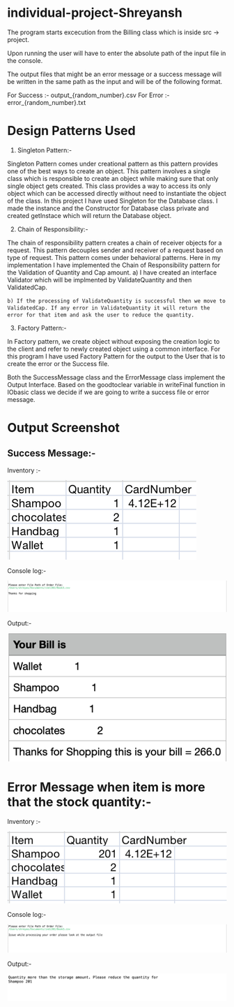 # individual-project-Shreyansh

The program starts excecution from the Billing class which is inside src -> project.

Upon running the user will have to enter the absolute path of the input file in the console.

The output files that might be an error message or a success message will be written in the same path as the input and will be of the following format.

For Success :- output_{random_number}.csv
For Error :- error_{random_number}.txt

# Design Patterns Used

1) Singleton Pattern:-

Singleton Pattern comes under creational pattern as this pattern provides one of the best ways to create an object. This pattern involves a single class which is responsible to create an object while making sure that only single object gets created. This class provides a way to access its only object which can be accessed directly without need to instantiate the object of the class. In this project I have used Singleton for the Database class. I made the instance and the Constructor for Database class private and created getInstace which will return the Database object.

2) Chain of Responsibility:- 

The chain of responsibility pattern creates a chain of receiver objects for a request. This pattern decouples sender and receiver of a request based on type of request. This pattern comes under behavioral patterns. Here in my implementation I have implemented the Chain of Responsibility pattern for the Validation of Quantity and Cap amount.
    a) I have created an interface Validator which will be implmented by ValidateQuantity and then ValidatedCap.

    b) If the processing of ValidateQuantity is successful then we move to ValidatedCap. If any error in ValidateQuantity it will return the error for that item and ask the user to reduce the quantity.

3) Factory Pattern:-

In Factory pattern, we create object without exposing the creation logic to the client and refer to newly created object using a common interface. For this program I have used Factory Pattern for the output to the User that is to create the error or the Success file.

Both the SuccessMessage class and the ErrorMessage class implement the Output Interface. Based on the goodtoclear variable in writeFinal function in IObasic class we decide if we are going to write a success file or error message.

# Output Screenshot

## Success Message:-


Inventory :-


![image1](https://github.com/gopinathsjsu/individual-project-Sheryansh96/blob/main/Screenshots/Inv1.png)



Console log:-


![image1](https://github.com/gopinathsjsu/individual-project-Sheryansh96/blob/main/Screenshots/Console1.png)



Output:-


![image1](https://github.com/gopinathsjsu/individual-project-Sheryansh96/blob/main/Screenshots/Output1.png)



# Error Message when item is more that the stock quantity:-

Inventory :-


![image1](https://github.com/gopinathsjsu/individual-project-Sheryansh96/blob/main/Screenshots/Inv2.png)



Console log:-


![image1](https://github.com/gopinathsjsu/individual-project-Sheryansh96/blob/main/Screenshots/Console2.png)



Output:-


![image1](https://github.com/gopinathsjsu/individual-project-Sheryansh96/blob/main/Screenshots/Output2.png)

